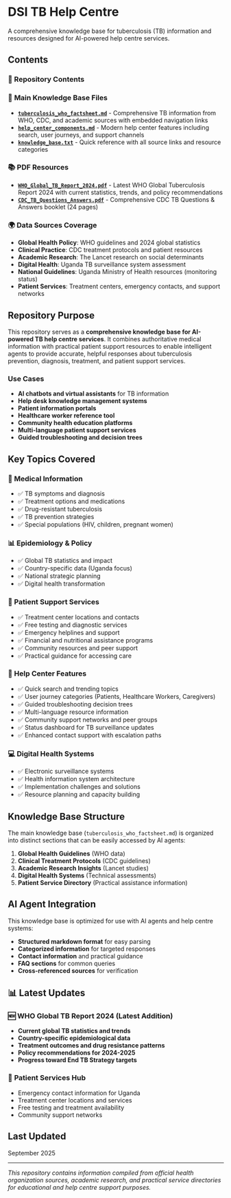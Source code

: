 # DSI TB Help Centre

A comprehensive knowledge base for tuberculosis (TB) information and resources designed for AI-powered help centre services.

## Contents

### 📁 Repository Contents

### 📄 **Main Knowledge Base Files**
- **[`tuberculosis_who_factsheet.md`](tuberculosis_who_factsheet.md)** - Comprehensive TB information from WHO, CDC, and academic sources with embedded navigation links
- **[`help_center_components.md`](help_center_components.md)** - Modern help center features including search, user journeys, and support channels
- **[`knowledge_base.txt`](knowledge_base.txt)** - Quick reference with all source links and resource categories

### 📚 **PDF Resources**
- **[`WHO_Global_TB_Report_2024.pdf`](WHO_Global_TB_Report_2024.pdf)** - Latest WHO Global Tuberculosis Report 2024 with current statistics, trends, and policy recommendations
- **[`CDC_TB_Questions_Answers.pdf`](CDC_TB_Questions_Answers.pdf)** - Comprehensive CDC TB Questions & Answers booklet (24 pages)

### 🌍 **Data Sources Coverage**
- **Global Health Policy**: WHO guidelines and 2024 global statistics
- **Clinical Practice**: CDC treatment protocols and patient resources
- **Academic Research**: The Lancet research on social determinants
- **Digital Health**: Uganda TB surveillance system assessment
- **National Guidelines**: Uganda Ministry of Health resources (monitoring status)
- **Patient Services**: Treatment centers, emergency contacts, and support networks

## Repository Purpose

This repository serves as a **comprehensive knowledge base for AI-powered TB help centre services**. It combines authoritative medical information with practical patient support resources to enable intelligent agents to provide accurate, helpful responses about tuberculosis prevention, diagnosis, treatment, and patient support services.

### Use Cases
- **AI chatbots and virtual assistants** for TB information
- **Help desk knowledge management systems**
- **Patient information portals**
- **Healthcare worker reference tool**
- **Community health education platforms**
- **Multi-language patient support services**
- **Guided troubleshooting and decision trees**

## Key Topics Covered

### 🏥 Medical Information
- ✅ TB symptoms and diagnosis
- ✅ Treatment options and medications
- ✅ Drug-resistant tuberculosis
- ✅ TB prevention strategies
- ✅ Special populations (HIV, children, pregnant women)

### 📊 Epidemiology & Policy
- ✅ Global TB statistics and impact
- ✅ Country-specific data (Uganda focus)
- ✅ National strategic planning
- ✅ Digital health transformation

### 🤝 Patient Support Services
- ✅ Treatment center locations and contacts
- ✅ Free testing and diagnostic services
- ✅ Emergency helplines and support
- ✅ Financial and nutritional assistance programs
- ✅ Community resources and peer support
- ✅ Practical guidance for accessing care

### 🎯 Help Center Features
- ✅ Quick search and trending topics
- ✅ User journey categories (Patients, Healthcare Workers, Caregivers)
- ✅ Guided troubleshooting decision trees
- ✅ Multi-language resource information
- ✅ Community support networks and peer groups
- ✅ Status dashboard for TB surveillance updates
- ✅ Enhanced contact support with escalation paths

### 💻 Digital Health Systems
- ✅ Electronic surveillance systems
- ✅ Health information system architecture
- ✅ Implementation challenges and solutions
- ✅ Resource planning and capacity building

## Knowledge Base Structure

The main knowledge base (`tuberculosis_who_factsheet.md`) is organized into distinct sections that can be easily accessed by AI agents:

1. **Global Health Guidelines** (WHO data)
2. **Clinical Treatment Protocols** (CDC guidelines)
3. **Academic Research Insights** (Lancet studies)
4. **Digital Health Systems** (Technical assessments)
5. **Patient Service Directory** (Practical assistance information)

## AI Agent Integration

This knowledge base is optimized for use with AI agents and help centre systems:

- **Structured markdown format** for easy parsing
- **Categorized information** for targeted responses
- **Contact information** and practical guidance
- **FAQ sections** for common queries
- **Cross-referenced sources** for verification

## 📊 **Latest Updates**

### 🆕 **WHO Global TB Report 2024** (Latest Addition)
- **Current global TB statistics and trends**
- **Country-specific epidemiological data**
- **Treatment outcomes and drug resistance patterns**
- **Policy recommendations for 2024-2025**
- **Progress toward End TB Strategy targets**

### 🏥 **Patient Services Hub**
- Emergency contact information for Uganda
- Treatment center locations and services
- Free testing and treatment availability
- Community support networks

## Last Updated

September 2025

---

*This repository contains information compiled from official health organization sources, academic research, and practical service directories for educational and help centre support purposes.*
